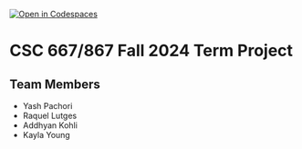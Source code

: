 [![Open in Codespaces](https://classroom.github.com/assets/launch-codespace-2972f46106e565e64193e422d61a12cf1da4916b45550586e14ef0a7c637dd04.svg)](https://classroom.github.com/open-in-codespaces?assignment_repo_id=16638499)
# CSC 667/867 Fall 2024 Term Project

## Team Members

- Yash Pachori
- Raquel Lutges
- Addhyan Kohli
- Kayla Young
